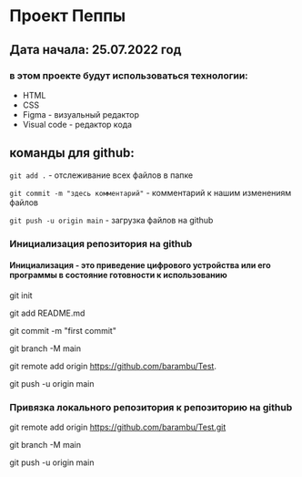 # Проект Пеппы 
## Дата начала: 25.07.2022 год
### в этом проекте будут использоваться технологии: 
- HTML
- CSS
- Figma - визуальный редактор
- Visual code - редактор кода

## команды для github: 
`git add .` - отслеживание всех файлов в папке

`git commit -m "здесь комментарий"` - комментарий к нашим изменениям файлов

`git push -u origin main` - загрузка файлов на github

### Инициализация репозитория на github
#### Инициализация - это приведение цифрового устройства или его программы в состояние готовности к использованию
git init

git add README.md

git commit -m "first commit"

git branch -M main

git remote add origin https://github.com/barambu/Test.

git push -u origin main


### Привязка локального репозитория к репозиторию на github

git remote add origin https://github.com/barambu/Test.git

git branch -M main

git push -u origin main